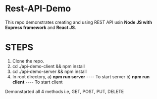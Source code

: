 # Rest-API-Demo

This repo demonstrates creating and using REST API usin **Node JS with Express framework** and **React JS**.

# STEPS
1. Clone the repo.
2. cd ./api-demo-client && npm install
3. cd ./api-demo-server && npm install
4. In root directory, 
    a) **npm run server** ---- To start server
    b) **npm run client** ---- To start client

Demonstarted all 4 methods i.e, GET, POST, PUT, DELETE
